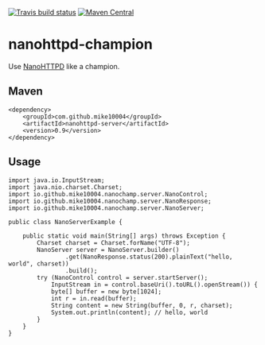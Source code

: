 [![Travis build status](https://img.shields.io/travis/mike10004/nanohttpd-champion.svg)](https://travis-ci.org/mike10004/nanohttpd-champion)
[![Maven Central](https://img.shields.io/maven-central/v/com.github.mike10004/nanohttpd-champion.svg)](https://repo1.maven.org/maven2/com/github/mike10004/nanohttpd-champion/)

# nanohttpd-champion

Use [NanoHTTPD](https://github.com/NanoHttpd/nanohttpd) like a champion.

## Maven

    <dependency>
        <groupId>com.github.mike10004</groupId>
        <artifactId>nanohttpd-server</artifactId>
        <version>0.9</version>
    </dependency>

## Usage

    import java.io.InputStream;
    import java.nio.charset.Charset;
    import io.github.mike10004.nanochamp.server.NanoControl;
    import io.github.mike10004.nanochamp.server.NanoResponse;
    import io.github.mike10004.nanochamp.server.NanoServer;

    public class NanoServerExample {

        public static void main(String[] args) throws Exception {
            Charset charset = Charset.forName("UTF-8");
            NanoServer server = NanoServer.builder()
                    .get(NanoResponse.status(200).plainText("hello, world", charset))
                    .build();
            try (NanoControl control = server.startServer();
                InputStream in = control.baseUri().toURL().openStream()) {
                byte[] buffer = new byte[1024];
                int r = in.read(buffer);
                String content = new String(buffer, 0, r, charset);
                System.out.println(content); // hello, world
            }
        }
    }
